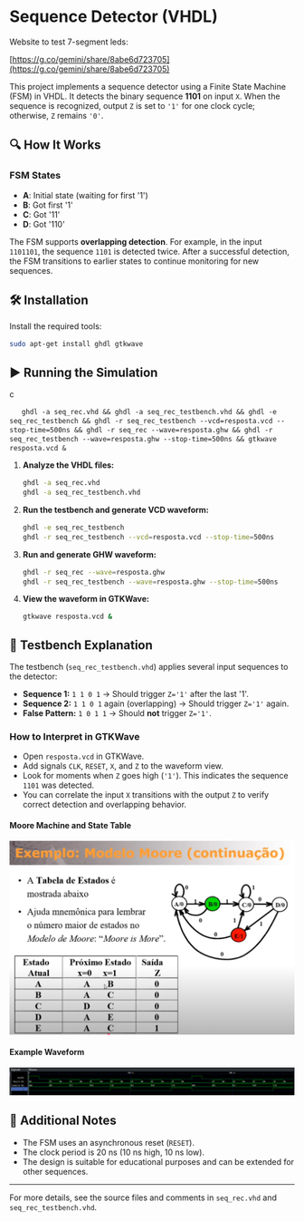 # Sequence Detector (VHDL)

Website to test 7-segment leds:

[https://g.co/gemini/share/8abe6d723705](https://g.co/gemini/share/8abe6d723705)


This project implements a sequence detector using a Finite State Machine (FSM) in VHDL. It detects the binary sequence **1101** on input `X`. When the sequence is recognized, output `Z` is set to `'1'` for one clock cycle; otherwise, `Z` remains `'0'`.

## 🔍 How It Works

### FSM States
- **A**: Initial state (waiting for first '1')
- **B**: Got first '1'
- **C**: Got '11'
- **D**: Got '110'

The FSM supports **overlapping detection**. For example, in the input `1101101`, the sequence `1101` is detected twice. After a successful detection, the FSM transitions to earlier states to continue monitoring for new sequences.

## 🛠️ Installation

Install the required tools:
```bash
sudo apt-get install ghdl gtkwave
```

## ▶️ Running the Simulation

c
```
   ghdl -a seq_rec.vhd && ghdl -a seq_rec_testbench.vhd && ghdl -e seq_rec_testbench && ghdl -r seq_rec_testbench --vcd=resposta.vcd --stop-time=500ns && ghdl -r seq_rec --wave=resposta.ghw && ghdl -r seq_rec_testbench --wave=resposta.ghw --stop-time=500ns && gtkwave resposta.vcd &
```

1. **Analyze the VHDL files:**
   ```bash
   ghdl -a seq_rec.vhd
   ghdl -a seq_rec_testbench.vhd
   ```
2. **Run the testbench and generate VCD waveform:**
   ```bash
   ghdl -e seq_rec_testbench
   ghdl -r seq_rec_testbench --vcd=resposta.vcd --stop-time=500ns
   ```
3. **Run and generate GHW waveform:**
   ```bash
   ghdl -r seq_rec --wave=resposta.ghw
   ghdl -r seq_rec_testbench --wave=resposta.ghw --stop-time=500ns
   ```
4. **View the waveform in GTKWave:**
   ```bash
   gtkwave resposta.vcd &
   ```

## 🧪 Testbench Explanation

The testbench (`seq_rec_testbench.vhd`) applies several input sequences to the detector:
- **Sequence 1:** `1 1 0 1` → Should trigger `Z='1'` after the last '1'.
- **Sequence 2:** `1 1 0 1` again (overlapping) → Should trigger `Z='1'` again.
- **False Pattern:** `1 0 1 1` → Should **not** trigger `Z='1'`.

### How to Interpret in GTKWave
- Open `resposta.vcd` in GTKWave.
- Add signals `CLK`, `RESET`, `X`, and `Z` to the waveform view.
- Look for moments when `Z` goes high (`'1'`). This indicates the sequence `1101` was detected.
- You can correlate the input `X` transitions with the output `Z` to verify correct detection and overlapping behavior.


#### Moore Machine and State Table
![Example GTKWave output](./diagram.png)

#### Example Waveform
![Example GTKWave output](./wave.png)

## 📄 Additional Notes
- The FSM uses an asynchronous reset (`RESET`).
- The clock period is 20 ns (10 ns high, 10 ns low).
- The design is suitable for educational purposes and can be extended for other sequences.

---

For more details, see the source files and comments in `seq_rec.vhd` and `seq_rec_testbench.vhd`.
